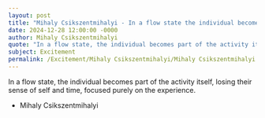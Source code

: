 ```yaml
---
layout: post
title: "Mihaly Csikszentmihalyi - In a flow state the individual becomes"
date: 2024-12-28 12:00:00 -0000
author: Mihaly Csikszentmihalyi
quote: "In a flow state, the individual becomes part of the activity itself, losing their sense of self and time, focused purely on the experience."
subject: Excitement
permalink: /Excitement/Mihaly Csikszentmihalyi/Mihaly Csikszentmihalyi - In a flow state the individual becomes
---
```


In a flow state, the individual becomes part of the activity itself, losing their sense of self and time, focused purely on the experience.

- Mihaly Csikszentmihalyi
